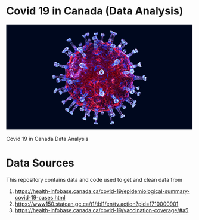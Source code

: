 # Covid 19 in Canada (Data Analysis)

![covid](https://github.com/Joshua-omolewa/Covid-19-analysis/blob/main/Covid%20Dataset/images/covid%2019%20.gif)

Covid 19 in Canada Data Analysis

# Data Sources
This repository contains data and code used to get and clean data from 
1. https://health-infobase.canada.ca/covid-19/epidemiological-summary-covid-19-cases.html 
2. https://www150.statcan.gc.ca/t1/tbl1/en/tv.action?pid=1710000901
3. https://health-infobase.canada.ca/covid-19/vaccination-coverage/#a5
